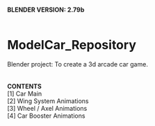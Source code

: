 <br><b>BLENDER VERSION: 2.79b</b>
<br><br>
# ModelCar_Repository
Blender project: To create a 3d arcade car game.
<br>
<br>
<br><b>CONTENTS</b>
<br>[1] Car Main
<br>[2] Wing System Animations
<br>[3] Wheel / Axel Animations
<br>[4] Car Booster Animations
